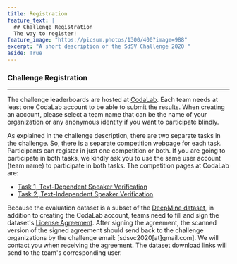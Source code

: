 ```yaml
---
title: Registration
feature_text: |
  ## Challenge Registration
  The way to register!
feature_image: "https://picsum.photos/1300/400?image=988"
excerpt: "A short description of the SdSV Challenge 2020 "
aside: True
---
```


### Challenge Registration
---
The challenge leaderboards are hosted at [CodaLab](https://codalab.org/). Each team needs at least one CodaLab account to be able to submit the results. When creating an account, please select a team name that can be the name of your organization or any anonymous identity if you want to participate blindly.

As explained in the challenge description, there are two separate tasks in the challenge. So, there is a separate competition webpage for each task. Participants can register in just one competition or both. If you are going to participate in both tasks, we kindly ask you to use the same user account (team name) to participate in both tasks. The competition pages at CodaLab are:

- [Task 1, Text-Dependent Speaker Verification](https://competitions.codalab.org/competitions/22222)
- [Task 2, Text-Independent Speaker Verification](https://competitions.codalab.org/competitions/22223)

Because the evaluation dataset is a subset of the [DeepMine dataset](http://data.deepmine.ir/en/), in addition to creating the CodaLab account, teams need to fill and sign the dataset's [License Agreement](/assets/SdSV_Challenge_License_Agreement.pdf). After signing the agreement, the scanned version of the signed agreement should send back to the challenge organizations by the challenge email: [sdsvc2020\[at\]gmail.com]. We will contact you when receiving the agreement. The dataset download links will send to the team's corresponding user.

